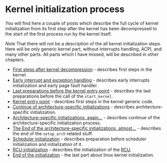 # Kernel initialization process

You will find here a couple of posts which describe the full cycle of kernel initialization from its first step after the kernel has been decompressed to the start of the first process run by the kernel itself.

*Note* That there will not be a description of the all kernel initialization steps. Here will be only generic kernel part, without interrupts handling, ACPI, and many other parts. All parts which I have missed, will be described in other chapters.

* [First steps after kernel decompression](https://github.com/0xAX/linux-insides/blob/master/Initialization/linux-initialization-1.md) - describes first steps in the kernel.
* [Early interrupt and exception handling](https://github.com/0xAX/linux-insides/blob/master/Initialization/linux-initialization-2.md) - describes early interrupts initialization and early page fault handler.
* [Last preparations before the kernel entry point](https://github.com/0xAX/linux-insides/blob/master/Initialization/linux-initialization-3.md) - describes the last preparations before the call of the `start_kernel`.
* [Kernel entry point](https://github.com/0xAX/linux-insides/blob/master/Initialization/linux-initialization-4.md) - describes first steps in the kernel generic code.
* [Continue of architecture-specific initializations](https://github.com/0xAX/linux-insides/blob/master/Initialization/linux-initialization-5.md) - describes architecture-specific initialization.
* [Architecture-specific initializations, again...](https://github.com/0xAX/linux-insides/blob/master/Initialization/linux-initialization-6.md) - describes continue of the architecture-specific initialization process.
* [The End of the architecture-specific initializations, almost...](https://github.com/0xAX/linux-insides/blob/master/Initialization/linux-initialization-7.md) - describes the end of the `setup_arch` related stuff.
* [Scheduler initialization](https://github.com/0xAX/linux-insides/blob/master/Initialization/linux-initialization-8.md) - describes preparation before scheduler initialization and initialization of it.
* [RCU initialization](https://github.com/0xAX/linux-insides/blob/master/Initialization/linux-initialization-9.md) - describes the initialization of the [RCU](http://en.wikipedia.org/wiki/Read-copy-update).
* [End of the initialization](https://github.com/0xAX/linux-insides/blob/master/Initialization/linux-initialization-10.md) - the last part about linux kernel initialization.
